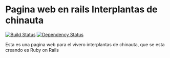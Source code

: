 Pagina web en rails Interplantas de chinauta
============================================

[![Build Status](https://travis-ci.org/julianjjo/Interplantas.svg?branch=master)](https://travis-ci.org/julianjjo/Interplantas)
[![Dependency Status](https://gemnasium.com/julianjjo/Interplantas.svg)](https://gemnasium.com/julianjjo/Interplantas)

Esta es una pagina web para el vivero interplantas de chinauta, que se esta creando es Ruby on Rails